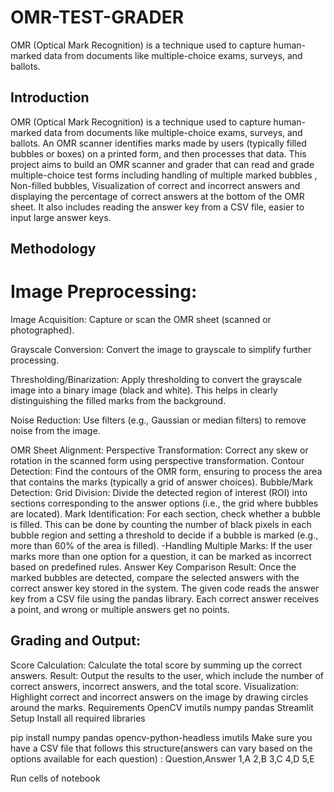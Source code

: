 # OMR-TEST-GRADER
OMR (Optical Mark Recognition) is a technique used to capture human-marked data from documents like multiple-choice exams, surveys, and ballots.

## Introduction
OMR (Optical Mark Recognition) is a technique used to capture human-marked data from documents like multiple-choice exams, surveys, and ballots. An OMR scanner identifies marks made by users (typically filled bubbles or boxes) on a printed form, and then processes that data. This project aims to build an OMR scanner and grader that can read and grade multiple-choice test forms including handling of multiple marked bubbles , Non-filled bubbles, Visualization of correct and incorrect answers and displaying the percentage of correct answers at the bottom of the OMR sheet. It also includes reading the answer key from a CSV file, easier to input large answer keys.

## Methodology

# Image Preprocessing:
Image Acquisition: Capture or scan the OMR sheet (scanned or photographed).

Grayscale Conversion: Convert the image to grayscale to simplify further processing.

Thresholding/Binarization: Apply thresholding to convert the grayscale image into a binary image (black and white). This helps in clearly distinguishing the filled marks from the background.

Noise Reduction: Use filters (e.g., Gaussian or median filters) to remove noise from the image.

OMR Sheet Alignment:
Perspective Transformation: Correct any skew or rotation in the scanned form using perspective transformation.
Contour Detection: Find the contours of the OMR form, ensuring to process the area that contains the marks (typically a grid of answer choices).
Bubble/Mark Detection:
Grid Division: Divide the detected region of interest (ROI) into sections corresponding to the answer options (i.e., the grid where bubbles are located).
Mark Identification: For each section, check whether a bubble is filled. This can be done by counting the number of black pixels in each bubble region and setting a threshold to decide if a bubble is marked (e.g., more than 60% of the area is filled). -Handling Multiple Marks: If the user marks more than one option for a question, it can be marked as incorrect based on predefined rules.
Answer Key Comparison Result: Once the marked bubbles are detected, compare the selected answers with the correct answer key stored in the system. The given code reads the answer key from a CSV file using the pandas library. Each correct answer receives a point, and wrong or multiple answers get no points.

## Grading and Output:

Score Calculation: Calculate the total score by summing up the correct answers.
Result: Output the results to the user, which include the number of correct answers, incorrect answers, and the total score.
Visualization: Highlight correct and incorrect answers on the image by drawing circles around the marks.
Requirements
OpenCV
imutils
numpy
pandas
Streamlit
Setup
Install all required libraries

pip install numpy pandas opencv-python-headless imutils
Make sure you have a CSV file that follows this structure(answers can vary based on the options available for each question) : 
Question,Answer
1,A
2,B
3,C
4,D
5,E

Run cells of notebook 
